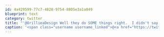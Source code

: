```yaml
---
id: 4a429599-77c7-4828-9754-8805e3a1a049
blueprint: text
category: twitter
title: "'@OrillieaDesign Well they do SOME things right.  I didn't say that they do many/most things right ;)"
caption: '<span class="username username_linked">@<a href="https://twitter.com/OrillieaDesign" title="Orilliea Design">OrillieaDesign</a></span> Well they do SOME things right.  I didn''t say that they do many/most things right ;)'
---
```

